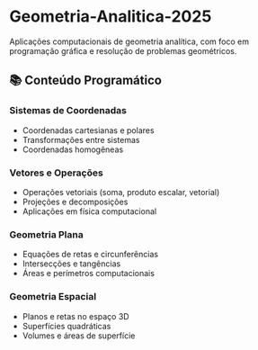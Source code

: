 # Geometria-Analitica-2025


Aplicações computacionais de geometria analítica, com foco em programação gráfica e resolução de problemas geométricos.

## 📚 Conteúdo Programático

### Sistemas de Coordenadas
- Coordenadas cartesianas e polares
- Transformações entre sistemas
- Coordenadas homogêneas

### Vetores e Operações
- Operações vetoriais (soma, produto escalar, vetorial)
- Projeções e decomposições
- Aplicações em física computacional

### Geometria Plana
- Equações de retas e circunferências
- Intersecções e tangências
- Áreas e perímetros computacionais

### Geometria Espacial
- Planos e retas no espaço 3D
- Superfícies quadráticas
- Volumes e áreas de superfície
